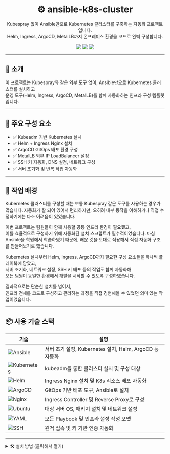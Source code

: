 <h1 align="center">⚙️ ansible-k8s-cluster</h1>

<p align="center">
  Kubespray 없이 Ansible만으로 Kubernetes 클러스터를 구축하는 자동화 프로젝트입니다.<br/>
  Helm, Ingress, ArgoCD, MetalLB까지 온프레미스 환경을 코드로 완벽 구성합니다.
</p>

<p align="center">
  <img src="https://img.shields.io/badge/ansible-automation-blue?style=flat-square"/>
  <img src="https://img.shields.io/github/license/yurimheo/ansible-k8s-cluster?style=flat-square"/>
  <img src="https://img.shields.io/github/last-commit/yurimheo/ansible-k8s-cluster?style=flat-square"/>
</p>

---

## 🚀 소개

이 프로젝트는 Kubespray와 같은 외부 도구 없이, Ansible만으로 Kubernetes 클러스터를 설치하고  
운영 도구(Helm, Ingress, ArgoCD, MetalLB)를 함께 자동화하는 인프라 구성 템플릿입니다.

---

## 🧰 주요 구성 요소

- ✅ Kubeadm 기반 Kubernetes 설치
- ✅ Helm + Ingress Nginx 설치
- ✅ ArgoCD GitOps 배포 환경 구성
- ✅ MetalLB 외부 IP LoadBalancer 설정
- ✅ SSH 키 자동화, DNS 설정, 네트워크 구성
- ✅ 서버 초기화 및 반복 작업 자동화

---

## 🎯 작업 배경

Kubernetes 클러스터를 구성할 때는 보통 Kubespray 같은 도구를 사용하는 경우가 많습니다.
자동화가 잘 되어 있어서 편리하지만, 오히려 내부 동작을 이해하거나 직접 수정하기에는 다소 어려움이 있었습니다.

이번 프로젝트는 팀원들이 함께 사용할 공통 인프라 환경이 필요했고,  
이를 효율적으로 구성하기 위해 자동화된 설치 스크립트가 필수적이었습니다.
마침 Ansible을 학원에서 학습하였기 때문에, 배운 것을 토대로 적용해서 직접 자동화 구조를 만들어보기로 했습니다.

Kubernetes 설치부터 Helm, Ingress, ArgoCD까지 필요한 구성 요소들을 하나씩 플레이북에 담았고,  
서버 초기화, 네트워크 설정, SSH 키 배포 등의 작업도 함께 자동화해  
모든 팀원이 동일한 환경에서 개발을 시작할 수 있도록 구성하였습니다.

결과적으로는 단순한 설치를 넘어서,  
인프라 전체를 코드로 구성하고 관리하는 과정을 직접 경험해볼 수 있었던 의미 있는 작업이었습니다.

---

## 📦 사용 기술 스택

| 기술 | 설명 |
|------|------|
| ![Ansible](https://img.shields.io/badge/-Ansible-E0503A?logo=ansible&logoColor=white) | 서버 초기 설정, Kubernetes 설치, Helm, ArgoCD 등 자동화 |
| ![Kubernetes](https://img.shields.io/badge/-Kubernetes-326CE5?logo=kubernetes&logoColor=white) | kubeadm을 통한 클러스터 설치 및 구성 대상 |
| ![Helm](https://img.shields.io/badge/-Helm-0F1689?logo=helm&logoColor=white) | Ingress Nginx 설치 및 K8s 리소스 배포 자동화 |
| ![ArgoCD](https://img.shields.io/badge/-ArgoCD-FE7B72?logo=argo&logoColor=white) | GitOps 기반 배포 도구, Ansible로 설치 |
| ![Nginx](https://img.shields.io/badge/-Nginx-009639?logo=nginx&logoColor=white) | Ingress Controller 및 Reverse Proxy로 구성 |
| ![Ubuntu](https://img.shields.io/badge/-Ubuntu-E95420?logo=ubuntu&logoColor=white) | 대상 서버 OS, 패키지 설치 및 네트워크 설정 |
| ![YAML](https://img.shields.io/badge/-YAML-CCCCCC?logo=yaml&logoColor=black) | 모든 Playbook 및 인프라 설정 작성 포맷 |
| ![SSH](https://img.shields.io/badge/-SSH-000000?logo=openssh&logoColor=white) | 원격 접속 및 키 기반 인증 자동화 |


---

<details>
<summary>🛠️ 설치 방법 (클릭해서 열기)</summary>

```bash
# 1. 초기 서버 설정
cd ansible
ansible-playbook setup.yml

# 2. Kubernetes 클러스터 설치
cd ../k8s-cluster
ansible-playbook -i inventory site.yml

# 3. Helm + Ingress Nginx 설치
ansible-playbook -i inventory install-helm-ingress-nginx.yml

# 4. ArgoCD 설치
ansible-playbook -i inventory install_argocd.yml
</details>
